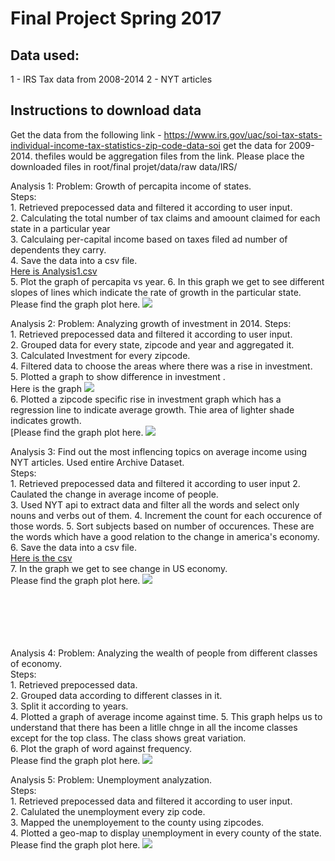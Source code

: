 # Final Project Spring 2017

## Data used:
1 - IRS Tax data from 2008-2014
2 - NYT articles

## Instructions to download data
Get the data from the following link - https://www.irs.gov/uac/soi-tax-stats-individual-income-tax-statistics-zip-code-data-soi
get the data for 2009-2014. thefiles would be aggregation files from the link.
Please place the downloaded files in root/final projet/data/raw data/IRS/



Analysis 1: Problem: Growth of percapita income of states.</br>
    Steps:</br>
    1. Retrieved prepocessed data and filtered it according to user input.</br>
    2. Calculating the total number of tax claims and amoount claimed for each state in a particular year</br>
    3. Calculaing per-capital income based on taxes filed ad number of dependents they carry.</br>
    4. Save the data into a csv file.</br>
    [Here is Analysis1.csv](https://github.com/mahajanankit/mahajan_ankit/blob/master/final%20project/analysis/Analysis1%20output/percapita.csv)</br>
    5. Plot the graph of percapita vs year.
    6. In this graph we get to see different slopes of lines which indicate the rate of growth in the particular state.</br>
    Please find the graph plot here.
	<img src="https://github.com/mahajanankit/mahajan_ankit/blob/master/final%20project/analysis/Analysis1%20output/graph.png"></br>

Analysis 2: Problem: Analyzing growth of investment in 2014.
    Steps:</br>
    1. Retrieved prepocessed data and filtered it according to user input.</br>
    2. Grouped data for every state, zipcode and year and aggregated it.</br>
    3. Calculated Investment for every zipcode. </br>
    4. Filtered data to choose the areas where there was a rise in investment.</br>
    5. Plotted a graph to show difference in investment .</br>
    Here is the graph
	<img src="https://github.com/mahajanankit/mahajan_ankit/blob/master/final%20project/analysis/Analysis2%20output/year_wise_graph.png"></br>
    6. Plotted a zipcode specific rise in investment graph which has a regression line to indicate average growth. Thie area of lighter shade indicates growth.</br>
    [Please find the graph plot here.
	<img src="https://github.com/mahajanankit/mahajan_ankit/blob/master/final%20project/analysis/Analysis2%20output/growth_graph.png"></br>

Analysis 3: Find out the most inflencing topics on average income using NYT articles. Used entire Archive Dataset.</br>
    Steps:</br>
    1. Retrieved prepocessed data and filtered it according to user input
    2. Caulated the change in average income of people.</br>
    3. Used NYT api to extract data and filter all the words and select only nouns and verbs out of them. 
    4. Increment the count for each occurence of those words. 
    5. Sort subjects based on number of occurences. These are the words which have a good relation to the change in america's economy.</br>
    6. Save the data into a csv file.</br>
	[Here is the csv](https://github.com/mahajanankit/mahajan_ankit/blob/master/final%20project/analysis/Analysis3%20output/analysis.csv)</br>
    7. In the graph we get to see change in US economy.</br>
    Please find the graph plot here.
	<img src="https://github.com/mahajanankit/mahajan_ankit/blob/master/final%20project/analysis/Analysis3%20output/graph.png"></br></br></br></br></br></br>
    
Analysis 4: Problem: Analyzing the wealth of people from different classes of economy.</br>
    Steps:</br>
    1. Retrieved prepocessed data.</br>
    2. Grouped data according to different classes in it.</br>
    3. Split it according to years.</br> 
    4. Plotted a graph of average income against time.
    5. This graph helps us to understand that there has been a litlle chnge in all the income classes except for the top class. The class shows great variation.</br>
    6. Plot the graph of word against frequency.</br>
    Please find the graph plot here.
	<img src="https://github.com/mahajanankit/mahajan_ankit/blob/master/final%20project/analysis/Analysis4%20output/graph.png"></br>

Analysis 5: Problem: Unemployment analyzation.</br>
    Steps:</br>
    1. Retrieved prepocessed data and filtered it according to user input.</br>
    2. Calulated the unemployment every zip code.</br>
    3. Mapped the unemployement to the county using zipcodes.</br> 
    4. Plotted a geo-map to display unemployment in every county of the state.
    Please find the graph plot here.
	<img src="https://github.com/mahajanankit/mahajan_ankit/blob/master/final%20project/analysis/Analysis5%20output/map.png"></br>
